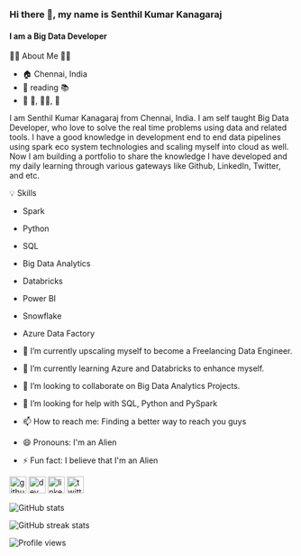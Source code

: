 ### Hi there 👋, my name is Senthil Kumar Kanagaraj
#### I am a Big Data Developer

:man_technologist: About Me :man_in_tuxedo:

- :house: Chennai, India
- :seedling: reading :books:
- :dart: :cricket_game:, :weight_lifting_man:, :bicyclist: 

I am Senthil Kumar Kanagaraj from Chennai, India. I am self taught Big Data Developer, who love to solve the real time problems using data and related tools. I have a good knowledge in development end to end data pipelines using spark eco system technologies and scaling myself into cloud as well. Now I am building a portfolio to share the knowledge I have developed and my daily learning through various gateways like Github, LinkedIn, Twitter, and etc.


:bulb: Skills

- Spark 
- Python
- SQL 
- Big Data Analytics
- Databricks
- Power BI
- Snowflake
- Azure Data Factory

- 🔭 I’m currently upscaling myself to become a Freelancing Data Engineer. 
- 🌱 I’m currently learning Azure and Databricks to enhance myself. 
- 👯 I’m looking to collaborate on Big Data Analytics Projects. 
- 🤔 I’m looking for help with SQL, Python and PySpark 
- 📫 How to reach me: Finding a better way to reach you guys 
- 😄 Pronouns: I'm an Alien 
- ⚡ Fun fact: I believe that I'm an Alien 


[<img src='https://cdn.jsdelivr.net/npm/simple-icons@3.0.1/icons/github.svg' alt='github' height='30'>](https://github.com/SenthilKumar009)    [<img src='https://cdn.jsdelivr.net/npm/simple-icons@3.0.1/icons/dev-dot-to.svg' alt='dev' height='30'>](https://dev.to/https://dev.to/skkthenotorious)   [<img src='https://cdn.jsdelivr.net/npm/simple-icons@3.0.1/icons/linkedin.svg' alt='linkedin' height='30'>](https://www.linkedin.com/in/https://www.linkedin.com/in/senthil-kumar-kanagaraj//)  [<img src='https://cdn.jsdelivr.net/npm/simple-icons@3.0.1/icons/twitter.svg' alt='twitter' height='30'>](https://twitter.com/https://twitter.com/SKK_TheNeo)  

![GitHub stats](https://github-readme-stats.vercel.app/api?username=SenthilKumar009&show_icons=true)  

![GitHub streak stats](https://github-readme-streak-stats.herokuapp.com/?user=SenthilKumar009)  

![Profile views](https://gpvc.arturio.dev/SenthilKumar009)  
